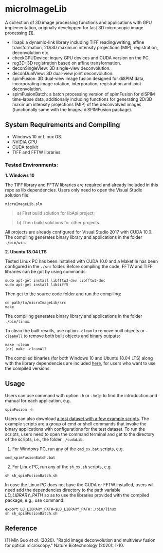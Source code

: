 # microImageLib
A collection of 3D image processing functions and applications with GPU implementation, originally developped for fast 3D microscopic image processing [[1]](#1).
- libapi: a dynamic-link library including TIFF reading/writing, affine transformation, 2D/3D maximum intensity projections (MIP), registration, deconvolution etc. 
- checkGPUDevice: inqury GPU devices and CUDA version on the PC.
- reg3D: 3D registration based on affine transformation.
- deconSingleView: 3D single-view deconvolution.
- deconDualView: 3D dual-view joint deconvolution.
- spimFusion: 3D dual-view image fusion designed for diSPIM data, incorporating image rotation, interporation, registration and joint deconvolution.
- spimFusionBatch: a batch processing version of spimFusion for diSPIM time-lapse data, additionally including functions for generating 2D/3D maximum intensity projections (MIP) of the deconvolved images (functionally same with the ImageJ diSPIMFusion package).

## System Requirements and Compiling

- Windows 10 or Linux OS. 
- NVIDIA GPU
- CUDA toolkit
- TIFF and FFTW libraries

### Tested Environments:

**1. Windows 10**

The TIFF library and FFTW libraries are required and already included in this repo as lib dependencies. Users only need to open the Visual Studio solution file:

```posh
microImageLib.sln
```
 > a) First build solution for libApi project;
 
 > b) Then build solutions for other projects.

All projects are already configured for Visual Studio 2017 with CUDA 10.0. The compiling generates binary library and applications in the folder `./bin/win`. 

**2. Ubuntu 18.04 LTS**

Tested Linux PC has been installed with CUDA 10.0 and a Makefile has been configured in the `./src` folder. Before compiling the code, FFTW and TIFF libraries can be got by using commands:
```posh
sudo apt-get install libfftw3-dev libfftw3-doc
sudo apt-get install libtiff5
```
Then get to the source code folder and run the compiling:
```posh
cd path/to/microImageLib/src
make
```
The compiling generates binary library and applications in the folder `./bin/linux`.

To clean the built results, use option `-clean` to remove built objects or `-cleanAll` to remove both built objects and binary outputs:
```posh
make -clean
(or) make -cleanAll
```

The compiled binaries (for both Windows 10 and Ubuntu 18.04 LTS) along with the library dependencies are included [here](https://www.dropbox.com/sh/czn4kwzwcgy0s3x/AADipfEsUSwuCsEBg8P7wc4_a?dl=0), for users who want to use the compiled versions.

## Usage
Users can use command with option `-h` or `-help` to find the introduction and manual for each application, e.g.
```posh
spimFusion -h
```

Users can also download [a test dataset with a few example scripts](https://www.dropbox.com/sh/czn4kwzwcgy0s3x/AADipfEsUSwuCsEBg8P7wc4_a?dl=0). The example scripts are a group of cmd or shell commands that invoke the binary applications with configurations for the test dataset. To run the scripts, users need to open the command terminal and get to the directory of the scripts, i.e., the folder `./cudaLib`.

1) For Windows PC, run any of the `cmd_xx.bat` scripts, e.g.
```posh
cmd_spimFusionBatch.bat
```
2) For Linux PC, run any of the `sh_xx.sh` scripts, e.g.
```posh
sh sh_spimFusionBatch.sh
```
In case the Linux PC does not have the CUDA or FFTW installed, users will need add the dependencies directory to the path variable *LD_LIBRARY_PATH* so as to use the libraries provided with the compiled package, e.g., use command:
```posh
export LD_LIBRARY_PATH=$LD_LIBRARY_PATH:./bin/linux
sh sh_spimFusionBatch.sh
```

## Reference

<a id="1">[1]</a>
Min Guo *et al.* (2020).
"Rapid image deconvolution and multiview fusion for optical microscopy." Nature Biotechnology (2020): 1-10.
